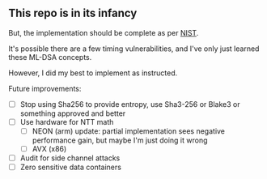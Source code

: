 ## This repo is in its infancy

But, the implementation should be complete as per [NIST](https://nvlpubs.nist.gov/nistpubs/FIPS/NIST.FIPS.204.pdf).

It's possible there are a few timing vulnerabilities, and I've only just learned these ML-DSA concepts.

However, I did my best to implement as instructed.

Future improvements:
- [ ] Stop using Sha256 to provide entropy, use Sha3-256 or Blake3 or something approved and better
- [ ] Use hardware for NTT math
  - [ ] NEON (arm) update: partial implementation sees negative performance gain, but maybe I'm just doing it wrong
  - [ ] AVX (x86)
- [ ] Audit for side channel attacks
- [ ] Zero sensitive data containers
